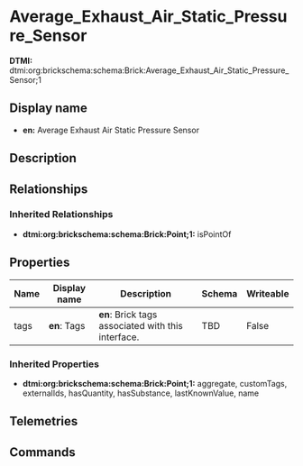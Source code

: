 # Average_Exhaust_Air_Static_Pressure_Sensor
**DTMI:** dtmi:org:brickschema:schema:Brick:Average_Exhaust_Air_Static_Pressure_Sensor;1
## Display name
- **en:** Average Exhaust Air Static Pressure Sensor
## Description
## Relationships
### Inherited Relationships
* **dtmi:org:brickschema:schema:Brick:Point;1:** isPointOf
## Properties
|Name|Display name|Description|Schema|Writeable|
|-|-|-|-|-|
|tags|**en**: Tags|**en**: Brick tags associated with this interface.|TBD|False
### Inherited Properties
* **dtmi:org:brickschema:schema:Brick:Point;1:** aggregate, customTags, externalIds, hasQuantity, hasSubstance, lastKnownValue, name
## Telemetries
## Commands
